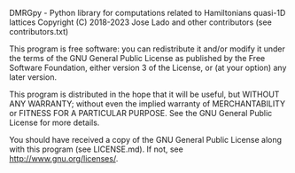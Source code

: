 DMRGpy - Python library for computations related to Hamiltonians quasi-1D lattices
Copyright (C) 2018-2023 Jose Lado and other contributors (see contributors.txt)


This program is free software: you can redistribute it and/or modify
it under the terms of the GNU General Public License as published by
the Free Software Foundation, either version 3 of the License, or
(at your option) any later version.

This program is distributed in the hope that it will be useful,
but WITHOUT ANY WARRANTY; without even the implied warranty of
MERCHANTABILITY or FITNESS FOR A PARTICULAR PURPOSE.  See the
GNU General Public License for more details.

You should have received a copy of the GNU General Public License
along with this program (see LICENSE.md).
If not, see <http://www.gnu.org/licenses/>.

